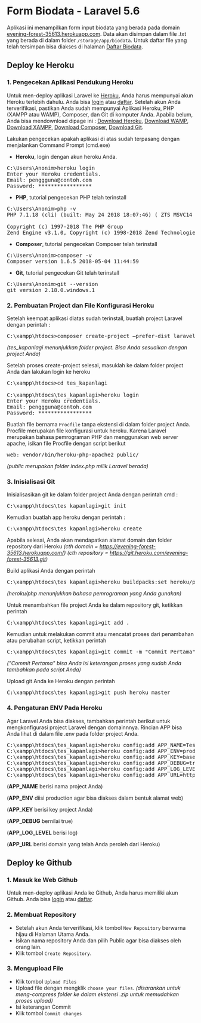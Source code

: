 # Form Biodata - Laravel 5.6

Aplikasi ini menampilkan form input biodata yang berada pada domain [evening-forest-35613.herokuapp.com](https://evening-forest-35613.herokuapp.com/). Data akan disimpan dalam file .txt yang berada di dalam folder `/storage/app/biodata`. Untuk daftar file yang telah tersimpan bisa diakses di halaman [Daftar Biodata](https://evening-forest-35613.herokuapp.com/biodata/list.html).

## Deploy ke Heroku

### 1. Pengecekan Aplikasi Pendukung Heroku

Untuk men-deploy aplikasi Laravel ke [Heroku](https://www.heroku.com/), Anda harus mempunyai akun Heroku terlebih dahulu. Anda bisa [login](https://id.heroku.com/login) atau [daftar](https://signup.heroku.com/login). Setelah akun Anda terverifikasi, pastikan Anda sudah mempunyai Aplikasi Heroku, PHP (XAMPP atau WAMP), Composer, dan Git di komputer Anda. Apabila belum, Anda bisa mendownload dipage ini : [Download Heroku](https://devcenter.heroku.com/articles/getting-started-with-php#set-up), [Download WAMP](https://bitnami.com/stack/wamp/installer), [Download XAMPP](https://www.apachefriends.org/download.html), [Download Composer](https://getcomposer.org/download/), [Download Git](https://git-scm.com/downloads).

Lakukan pengecekan apakah aplikasi di atas sudah terpasang dengan menjalankan Command Prompt (cmd.exe)
- **Heroku**, login dengan akun heroku Anda.
<pre>
C:\Users\Anonim>heroku login
Enter your Heroku credentials.
Email: penggguna@contoh.com
Password: *****************
</pre>

- **PHP**, tutorial pengecekan PHP telah terinstall
<pre>
C:\Users\Anonim>php -v
PHP 7.1.18 (cli) (built: May 24 2018 18:07:46) ( ZTS MSVC14 (Visual C++ 2015) x86 )

Copyright (c) 1997-2018 The PHP Group
Zend Engine v3.1.0, Copyright (c) 1998-2018 Zend Technologies
</pre>

- **Composer**, tutorial pengecekan Composer telah terinstall
<pre>
C:\Users\Anonim>composer -v
Composer version 1.6.5 2018-05-04 11:44:59
</pre>

- **Git**, tutorial pengecekan Git telah terinstall
<pre>
C:\Users\Anonim>git --version
git version 2.18.0.windows.1
</pre>


### 2. Pembuatan Project dan File Konfigurasi Heroku

Setelah keempat aplikasi diatas sudah terinstall, buatlah project Laravel dengan perintah :
<pre>
C:\xampp\htdocs>composer create-project –prefer-dist laravel/laravel tes_kapanlagi
</pre>
*(tes_kapanlagi menunjukkan folder project. Bisa Anda sesuaikan dengan project Anda)*

Setelah proses create-project selesai, masuklah ke dalam folder project Anda dan lakukan login ke heroku
<pre>
C:\xampp\htdocs>cd tes_kapanlagi

C:\xampp\htdocs\tes_kapanlagi>heroku login
Enter your Heroku credentials.
Email: penggguna@contoh.com
Password: *****************
</pre>

Buatlah file bernama `Procfile` tanpa ekstensi di dalam folder project Anda. Procfile merupakan file konfigurasi untuk heroku. Karena Laravel merupakan bahasa pemrograman PHP dan menggunakan web server apache, isikan file Procfile dengan script berikut
<pre>
web: vendor/bin/heroku-php-apache2 public/
</pre>
*(public merupakan folder index.php milik Laravel berada)*


### 3. Inisialisasi Git

Inisialisasikan git ke dalam folder project Anda dengan perintah cmd :
<pre>
C:\xampp\htdocs\tes_kapanlagi>git init
</pre>

Kemudian buatlah app heroku dengan perintah :
<pre>
C:\xampp\htdocs\tes_kapanlagi>heroku create
</pre>

Apabila selesai, Anda akan mendapatkan alamat domain dan folder repository dari Heroku
*(cth domain     = https://evening-forest-35613.herokuapp.com/)*
*(cth repository = https://git.heroku.com/evening-forest-35613.git)*

Build aplikasi Anda dengan perintah
<pre>
C:\xampp\htdocs\tes_kapanlagi>heroku buildpacks:set heroku/php
</pre>
*(heroku/php menunjukkan bahasa pemrograman yang Anda gunakan)*

Untuk menambahkan file project Anda ke dalam repository git, ketikkan perintah
<pre>
C:\xampp\htdocs\tes_kapanlagi>git add .
</pre>


Kemudian untuk melakukan commit atau mencatat proses dari penambahan atau perubahan script, ketikkan perintah
<pre>
C:\xampp\htdocs\tes_kapanlagi>git commit -m "Commit Pertama"
</pre>
*("Commit Pertama" bisa Anda isi keterangan proses yang sudah Anda tambahkan pada script Anda)*

Upload git Anda ke Heroku dengan perintah
<pre>
C:\xampp\htdocs\tes_kapanlagi>git push heroku master
</pre>


### 4. Pengaturan ENV Pada Heroku

Agar Laravel Anda bisa diakses, tambahkan perintah berikut untuk mengkonfigurasi project Laravel dengan domainnnya. Rincian APP bisa Anda lihat di dalam file .env pada folder project Anda.
<pre>
C:\xampp\htdocs\tes_kapanlagi>heroku config:add APP_NAME=TesKapanlagi
C:\xampp\htdocs\tes_kapanlagi>heroku config:add APP_ENV=production
C:\xampp\htdocs\tes_kapanlagi>heroku config:add APP_KEY=base64:SamS5VUd1dfJBRueY8hVFO75QBdPPptIlZefg18gIO0=
C:\xampp\htdocs\tes_kapanlagi>heroku config:add APP_DEBUG=true
C:\xampp\htdocs\tes_kapanlagi>heroku config:add APP_LOG_LEVEL=log
C:\xampp\htdocs\tes_kapanlagi>heroku config:add APP_URL=https://evening-forest-35613.herokuapp.com/
</pre>
(**APP_NAME**      berisi nama project Anda)

(**APP_ENV**       diisi production agar bisa diakses dalam bentuk alamat web)

(**APP_KEY**       berisi key project Anda)

(**APP_DEBUG**     bernilai true)

(**APP_LOG_LEVEL** berisi log)

(**APP_URL**       berisi domain yang telah Anda peroleh dari Heroku)


## Deploy ke Github

### 1. Masuk ke Web Github

Untuk men-deploy aplikasi Anda ke Github, Anda harus memiliki akun Github. Anda bisa [login](https://github.com/login) atau [daftar](https://github.com/).

### 2. Membuat Repository

- Setelah akun Anda terverifikasi, klik tombol `New Repository` berwarna hijau di Halaman Utama Anda.
- Isikan nama repository Anda dan pilih Public agar bisa diakses oleh orang lain.
- Klik tombol `Create Repository`.

### 3. Mengupload File

- Klik tombol `Upload Files`
- Upload file dengan mengklik `choose your files`. *(disarankan untuk meng-compress folder ke dalam ekstensi .zip untuk memudahkan proses upload)*
- Isi keterangan Commit
- Klik tombol `Commit changes`
